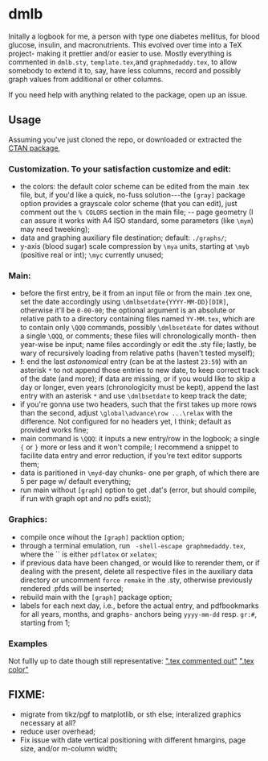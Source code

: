 # dmlb
Initally a logbook for me, a person with type one diabetes mellitus, for blood glucose, insulin, and macronutrients. This evolved over time into a TeX project- making it prettier and/or easier to use. Mostly everything is commented in `dmlb.sty`, `template.tex`,and `graphmedaddy.tex`, to allow somebody to extend it to, say, have less columns, record and possibly graph values from additional or other columns.

If you need help with anything related to the package, open up an issue.

## Usage
Assuming you've just cloned the repo, or downloaded or extracted the [CTAN package](https://ctan.org/pkg/diabetes-logbook),

### Customization. To your satisfaction customize and edit:
- the colors: the default color scheme can be edited from the main .tex file, but, if you'd like a quick, no-fuss solution---the `[gray]` package option provides a grayscale color scheme (that you can edit), just comment out the `% COLORS` section in the main file;
-- page geometry (I can assure it works with A4 ISO standard, some parameters (like `\mym`) may need tweeking);
- data and graphing auxiliary file destination; default: `./graphs/`;
- y-axis (blood sugar) scale compression by `\mya` units, starting at `\myb` (positive real or int); `\myc` currently unused;

### Main:
- before the first entry, be it from an input file or from the main .tex one, set the date accordingly using `\dmlbsetdate{YYYY-MM-DD}[DIR]`, otherwise it'll be `0-00-00`; the optional argument is an absolute or relative path to a directory containing files named `YY-MM.tex`, which are to contain only `\QQQ` commands, possibly `\dmlbsetdate` for dates without a single `\QQQ`, or comments; these files will chronologically month- then year-wise be input; name files accordingly or edit the .sty file; lastly, be wary of recursively loading from relative paths (haven't tested myself);
- **!**: end the last *astonomical* entry (can be at the lastest `23:59`) with an asterisk `*` to not append those entries to new date, to keep correct track of the date (and more); if data are missing, or if you would like to skip a day or longer, even years (chronologicity must be kept), append the last entry with an asterisk `*` and use `\dmlbsetdate` to keep track the date;
- if you're gonna use two headers, such that the first takes up more rows than the second, adjust `\global\advance\row ...\relax` with the difference. Not configured for no headers yet, I think; default as provided works fine;
- main command is `\QQQ`: it inputs a new entry/row in the logbook; a single `{` or `}` more or less and it won't compile; I recommend a snippet to facilite data entry and error reduction, if you're text editor supports them;
- data is paritioned in `\myd`-day chunks- one per graph, of which there are 5 per page w/ default everything;
- run main without `[graph]` option to get .dat's (error, but should compile, if run with graph opt and no pdfs exist);

### Graphics:
- compile once wihout the `[graph]` packtion option;
- through a terminal emulation, run ` -shell-escape graphmedaddy.tex`, where the `` is either `pdflatex` or `xelatex`;
- if previous data have been changed, or would like to rerender them, or if dealing with the present, delete all respective files in the auxiliary data directory or uncomment `force remake` in the .sty, otherwise previously rendered .pfds will be inserted;
- rebuild main with the `[graph]` package option;
- labels for each next day, i.e., before the actual entry, and pdfbookmarks for all years, months, and graphs- anchors being `yyyy-mm-dd` resp. `gr:#`, starting from 1;

### Examples
Not fullly up to date though still  representative:
[".tex commented out"](../blob/master/templateGRAY.pdf)
[".tex color"](../blob/master/template.pdf)

## FIXME:
- migrate from tikz/pgf to matplotlib, or sth else; interalized graphics necessary at all?
- reduce user overhead;
- Fix issue with date vertical positioning with different hmargins, page size, and/or m-column width;
